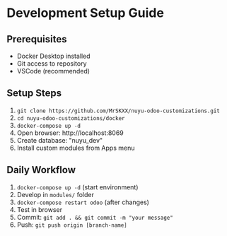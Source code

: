 # Development Setup Guide

## Prerequisites
- Docker Desktop installed
- Git access to repository
- VSCode (recommended)

## Setup Steps
1. `git clone https://github.com/MrSKXX/nuyu-odoo-customizations.git`
2. `cd nuyu-odoo-customizations/docker`
3. `docker-compose up -d`
4. Open browser: http://localhost:8069
5. Create database: "nuyu_dev"
6. Install custom modules from Apps menu

## Daily Workflow
1. `docker-compose up -d` (start environment)
2. Develop in `modules/` folder
3. `docker-compose restart odoo` (after changes)
4. Test in browser
5. Commit: `git add . && git commit -m "your message"`
6. Push: `git push origin [branch-name]`
